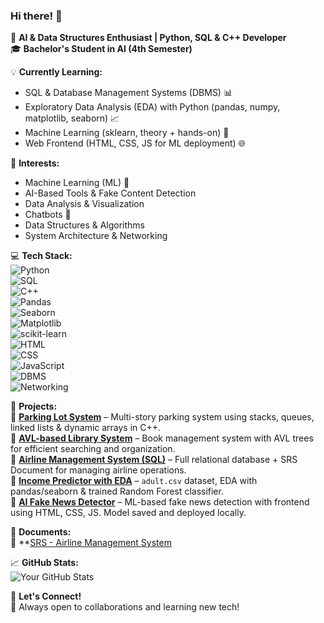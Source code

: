 ### Hi there! 👋  

🚀 **AI & Data Structures Enthusiast | Python, SQL & C++ Developer**  
🎓 **Bachelor's Student in AI (4th Semester)**  

💡 **Currently Learning:**  
- SQL & Database Management Systems (DBMS) 📊  
- Exploratory Data Analysis (EDA) with Python (pandas, numpy, matplotlib, seaborn) 📈  
- Machine Learning (sklearn, theory + hands-on) 🤖  
- Web Frontend (HTML, CSS, JS for ML deployment) 🌐  

📌 **Interests:**  
- Machine Learning (ML) 🧠  
- AI-Based Tools & Fake Content Detection  
- Data Analysis & Visualization  
- Chatbots 🤖  
- Data Structures & Algorithms  
- System Architecture & Networking  

💻 **Tech Stack:**  
![Python](https://img.shields.io/badge/Python-3776AB?style=for-the-badge&logo=python&logoColor=white)  
![SQL](https://img.shields.io/badge/SQL-005C84?style=for-the-badge&logo=mysql&logoColor=white)  
![C++](https://img.shields.io/badge/C++-00599C?style=for-the-badge&logo=cplusplus&logoColor=white)  
![Pandas](https://img.shields.io/badge/Pandas-150458?style=for-the-badge&logo=pandas&logoColor=white)  
![Seaborn](https://img.shields.io/badge/Seaborn-3776AB?style=for-the-badge&logo=python&logoColor=white)  
![Matplotlib](https://img.shields.io/badge/Matplotlib-11557C?style=for-the-badge&logo=matplotlib&logoColor=white)  
![scikit-learn](https://img.shields.io/badge/Scikit--Learn-F7931E?style=for-the-badge&logo=scikit-learn&logoColor=white)  
![HTML](https://img.shields.io/badge/HTML-E34F26?style=for-the-badge&logo=html5&logoColor=white)  
![CSS](https://img.shields.io/badge/CSS-1572B6?style=for-the-badge&logo=css3&logoColor=white)  
![JavaScript](https://img.shields.io/badge/JavaScript-F7DF1E?style=for-the-badge&logo=javascript&logoColor=black)  
![DBMS](https://img.shields.io/badge/DBMS-%23000000.svg?style=for-the-badge)  
![Networking](https://img.shields.io/badge/Networking-%23FF6F00.svg?style=for-the-badge)  

📂 **Projects:**  
🔹 **[Parking Lot System](#)** – Multi-story parking system using stacks, queues, linked lists & dynamic arrays in C++.  
🔹 **[AVL-based Library System](#)** – Book management system with AVL trees for efficient searching and organization.  
🔹 **[Airline Management System (SQL)](#)** – Full relational database + SRS Document for managing airline operations.  
🔹 **[Income Predictor with EDA](#)** – `adult.csv` dataset, EDA with pandas/seaborn & trained Random Forest classifier.  
🔹 **[AI Fake News Detector](#)** – ML-based fake news detection with frontend using HTML, CSS, JS. Model saved and deployed locally.  

📄 **Documents:**  
📘 **[SRS - Airline Management System](#)

📈 **GitHub Stats:**  
![Your GitHub Stats](https://github-readme-stats.vercel.app/api?username=Waizdev&show_icons=true&theme=radical)  

🔗 **Let's Connect!**  
🚀 Always open to collaborations and learning new tech!
